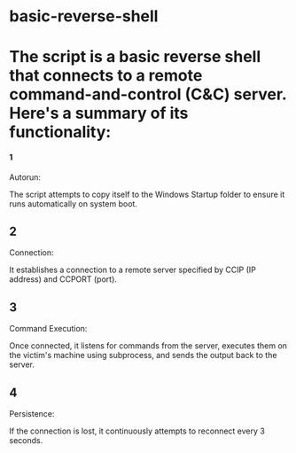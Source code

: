 # basic-reverse-shell

<h1>The script is a basic reverse shell that connects to a remote command-and-control (C&C) server. Here's a summary of its functionality:</h1>

<h4>1</h4> Autorun: <p>The script attempts to copy itself to the Windows Startup folder to ensure it runs automatically on system boot.</p>

<h2>2</h2> Connection:<p> It establishes a connection to a remote server specified by CCIP (IP address) and CCPORT (port).</p>

<h2>3</h2> Command Execution: <p>Once connected, it listens for commands from the server, executes them on the victim's machine using subprocess, and sends the output back to the server.</p>

<h2>4</h2> Persistence: <p>If the connection is lost, it continuously attempts to reconnect every 3 seconds.</p>
